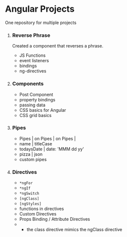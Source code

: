 # Angular Projects

One repository for multiple projects

1. ### Reverse Phrase

   Created a component that reverses a phrase.

   - JS Functions
   - event listeners
   - bindings
   - ng-directives

2. ### Components

   - Post Component
   - property bindings
   - passing data
   - CSS basics for Angular
   - CSS grid basics

3. ### Pipes

   - Pipes | on Pipes | on Pipes |
   - name | titleCase
   - todaysDate | date: 'MMM dd yy'
   - pizza | json
   - custom pipes

4. ### Directives
   - `*ngFor`
   - `*ngIf`
   - `*ngSwitch`
   - `[ngClass]`
   - `[ngStyles]`
   - functions in directives
   - Custom Directives
   - Props Binding / Attribute Directives
   - - the class directive mimics the ngClass directive
